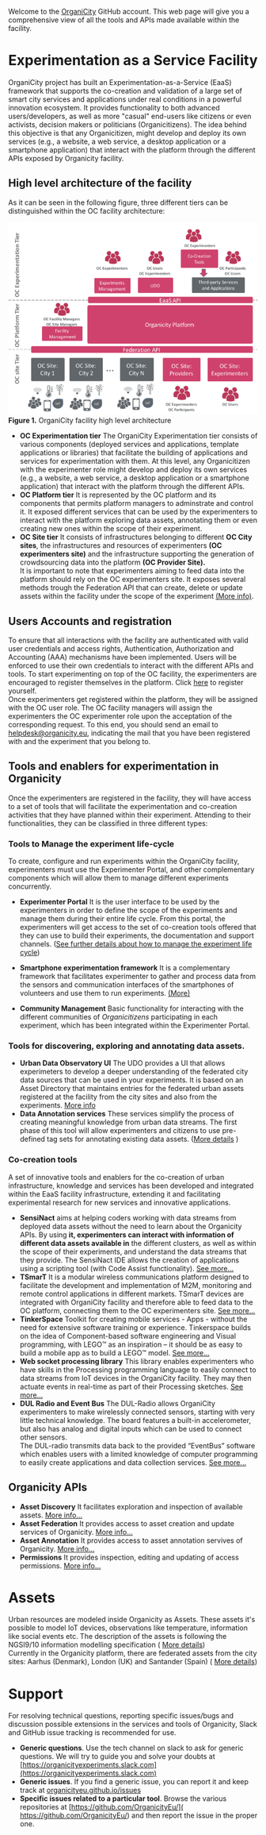 Welcome to the [OrganiCity](http://organicity.eu) GitHub account. This web page will give you a comprehensive view of all the tools and APIs made available within the facility.

# Experimentation as a Service Facility

OrganiCity project has built an Experimentation-as-a-Service (EaaS) framework that supports the co-creation and validation of a large set of smart city services and applications under real conditions in a powerful innovation ecosystem. It provides functionality to both advanced users/developers, as well as more "casual" end-users like citizens or even activists, decision makers or politicians (Organicitizens). The idea behind this objective is that any Organicitizen, might develop and deploy its own services (e.g., a website, a web service, a desktop application or a smartphone application) that interact with the platform through the different APIs exposed by Organicity facility.

## High level architecture of the facility

As it can be seen in the following figure, three different tiers can be distinguished within the OC facility architecture:

![OC Facility](./images/facility.png)  
**Figure 1\.** OrganiCity facility high level architecture

*   **OC Experimentation tier** The OrganiCity Experimentation tier consists of various components (deployed services and applications, template applications or libraries) that facilitate the building of applications and services for experimentation with them. At this level, any Organicitizen with the experimenter role might develop and deploy its own services (e.g., a website, a web service, a desktop application or a smartphone application) that interact with the platform through the different APIs.
*   **OC Platform tier** It is represented by the OC platform and its components that permits platform managers to adminstrate and control it. It exposed different services that can be used by the experimenters to interact with the platform exploring data assets, annotating them or even creating new ones within the scope of their experiment.
*   **OC Site tier** It consists of infrastructures belonging to different **OC City sites**, the infrastructures and resources of experimenters **(OC experimenters site)** and the infrastructure supporting the generation of crowdsourcing data into the platform **(OC Provider Site).**  
    It is important to note that experimenters aiming to feed data into the platform should rely on the OC experimenters site. It exposes several methods trough the Federation API that can create, delete or update assets within the facility under the scope of the experiment [(More info)](/HowToPushAnAsset).

## Users Accounts and registration

To ensure that all interactions with the facility are authenticated with valid user credentials and access rights, Authentication, Authorization and Accounting (AAA) mechanisms have been implemented. Users will be enforced to use their own credentials to interact with the different APIs and tools. To start experimenting on top of the OC facility, the experimenters are encouraged to register themselves in the platform. Click [here](https://accounts.organicity.eu/realms/organicity/protocol/openid-connect/auth?client_id=account&redirect_uri=https%3A%2F%2Faccounts.organicity.eu%2Frealms%2Forganicity%2Faccount%2Flogin-redirect&state=0%2Ffbef2e8c-5990-4caf-b4ee-26fe03f96ab4&response_type=code) to register yourself.  
Once experimenters get registered within the platform, they will be assigned with the OC user role. The OC facility managers will assign the experimenters the OC experimenter role upon the acceptation of the corresponding request. To this end, you should send an email to [helpdesk@organicity.eu](mailto:helpdesk@organicity.eu), indicating the mail that you have been registered with and the experiment that you belong to.

## Tools and enablers for experimentation in Organicity

Once the experimenters are registered in the facility, they will have access to a set of tools that will facilitate the experimentation and co-creation activities that they have planned within their experiment. Attending to their functionalities, they can be classified in three different types:

### Tools to Manage the experiment life-cycle 
To create, configure and run experiments within the OrganiCity facility, experimenters must use the Experimenter Portal, and other complementary components which will allow them to manage different experiments concurrently.

* **Experimenter Portal** It is the user interface to be used by the experimenters in order to define the scope of the experiments and manage them during their entire life cycle. From this portal, the experimenters will get access to the set of co-creation tools offered that they can use to build their experiments, the documentation and support channels. ([See further details about how to manage the experiment life cycle](/ExperimenterPortal))
    
* **Smartphone experimentation framework** It is a complementary framework that facilitates experimenter to gather and process data from the sensors and communication interfaces of the smartphones of volunteers and use them to run experiments. [(More)](https://organicityeu.github.io/set.html)

* **Community Management** Basic functionality for interacting with the different communities of _Organicitizens_ participating in each experiment, which has been integrated within the Experimenter Portal.

### Tools for discovering, exploring and annotating data assets.

*   **Urban Data Observatory UI** The UDO provides a UI that allows experimeters to develop a deeper understanding of the federated city data sources that can be used in your experiments. It is based on an Asset Directory that maintains entries for the federated urban assets registered at the facility from the city sites and also from the experiments. [More info](/UrbanDataObservatory)
*   **Data Annotation services** These services simplify the process of creating meaningful knowledge from urban data streams. The first phase of this tool will allow experimenters and citizens to use pre-defined tag sets for annotating existing data assets. ([More details](/AssetAnnotationService) )

### Co-creation tools
A set of innovative tools and enablers for the co-creation of urban infrastructure, knowledge and services has been developed and integrated within the EaaS facility infrastructure, extending it and facilitating experimental research for new services and innovative applications.

*   **SensiNact** aims at helping coders working with data streams from deployed data assets without the need to learn about the Organicity APIs. By using **it, experimenters can interact with information of different data assets available in** the different clusters, as well as within the scope of their experiments, and understand the data streams that they provide. The SensiNact IDE allows the creation of applications using a scripting tool (with Code Assist functionality). [See more...](https://organicityeu.github.io/tools/sensinact/)
*   **TSmarT** It is a modular wireless communications platform designed to facilitate the development and implementation of M2M, monitoring and remote control applications in different markets. TSmarT devices are integrated with OrganiCity facility and therefore able to feed data to the OC platform, connecting them to the OC experimenters site. [See more...](https://organicityeu.github.io/TSmarT/)
*   **TinkerSpace** Toolkit for creating mobile services - Apps - without the need for extensive software training or experience. Tinkerspace builds on the idea of Component-based software engineering and Visual programming, with LEGO™ as an inspiration – it should be as easy to build a mobile app as to build a LEGO™ model. [See more...](http://www.tinkerspace.eu)
*   **Web socket processing library** This library enables experimenters who have skills in the Processing programming language to easily connect to data streams from IoT devices in the OrganiCity facility. They may then actuate events in real-time as part of their Processing sketches. [See more...](https://github.com/OrganicityEu/Processing-Websocket-Library)
*   **DUL Radio and Event Bus** The DUL-Radio allows OrganiCity experimenters to make wirelessly connected sensors, starting with very little technical knowledge. The board features a built-in accelerometer, but also has analog and digital inputs which can be used to connect other sensors.  
    The DUL-radio transmits data back to the provided “EventBus” software which enables users with a limited knowledge of computer programming to easily create applications and data collection services. [See more...](https://organicityeu.github.io/EventBus/)

## Organicity APIs

*   **Asset Discovery** It facilitates exploration and inspection of available assets. [More info...](http://organicityeu.github.io/api/AssetDiscovery.html)
*   **Asset Federation** It provides access to asset creation and update services of Organicity. [More info...](/HowToPushAnAsset)
*   **Asset Annotation**  It provides access to asset annotation servives of Organicity. [More info...](http://organicityeu.github.io/api/Annotation.html)
*   **Permissions** It provides inspection, editing and updating of access permissions. [More info...](http://organicityeu.github.io/api/Permissions.html)

# Assets

Urban resources are modeled inside Organicity as Assets. These assets it's possible to model IoT devices, observations like temperature, information like social events etc. The description of the assets is following the NGSI9/10 information modelling specification ( [More details](/AssetDataModel))  
Currently in the Organicity platform, there are federated assets from the city sites: Aarhus (Denmark), London (UK) and Santander (Spain) ( [More details](/FederatedDataAssets))

# Support

For resolving technical questions, reporting specific issues/bugs and discussion possible extensions in the services and tools of Organicity, Slack and GitHub issue tracking is recommended for use.

*   **Generic questions**. Use the tech channel on slack to ask for generic questions. We will try to guide you and solve your doubts at [https://organicityexperiments.slack.com](https://organicityexperiments.slack.com)
*   **Generic issues**. If you find a generic issue, you can report it and keep track at [organicityeu.github.io/issues](https://github.com/OrganicityEu/organicityeu.github.io/issues)
*   **Specific issues related to a particular tool**. Browse the various repositories at [https://github.com/OrganicityEu/]( https://github.com/OrganicityEu/) and then report the issue in the proper one.

